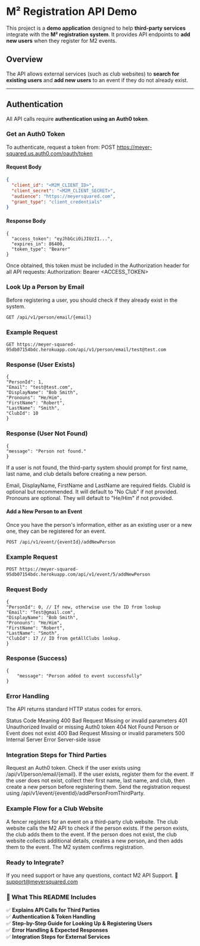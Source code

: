 # M² Registration API Demo

This project is a **demo application** designed to help **third-party services** integrate with the **M² registration system**. It provides API endpoints to **add new users** when they register for M2 events.

## Overview
The API allows external services (such as club websites) to **search for existing users** and **add new users** to an event if they do not already exist.

---
## Authentication

All API calls require **authentication using an Auth0 token**.

### **Get an Auth0 Token**
To authenticate, request a token from:
POST https://meyer-squared.us.auth0.com/oauth/token
#### **Request Body**
```json
{
  "client_id": "<M2M_CLIENT_ID>",
  "client_secret": "<M2M_CLIENT_SECRET>",
  "audience": "https://meyersquared.com",
  "grant_type": "client_credentials"
}
```
#### **Response Body**
```
{
  "access_token": "eyJhbGciOiJIUzI1...",
  "expires_in": 86400,
  "token_type": "Bearer"
}
```

Once obtained, this token must be included in the Authorization header for all API requests:
Authorization: Bearer <ACCESS_TOKEN>

### **Look Up a Person by Email**
Before registering a user, you should check if they already exist in the system.

```
GET /api/v1/person/email/{email}
```

### **Example Request**
```
GET https://meyer-squared-95db07154bdc.herokuapp.com/api/v1/person/email/test@test.com
```
### Response (User Exists)
```
{
"PersonId": 1,
"Email": "test@test.com",
"DisplayName": "Bob Smith",
"Pronouns": "He/Him",
"FirstName": "Robert",
"LastName": "Smith",
"ClubId": 10
}
```

### **Response (User Not Found)**
```
{
"message": "Person not found."
}
```
If a user is not found, the third-party system should prompt for first name, last name, and club details before creating a new person.

Email, DisplayName, FirstName and LastName are required fields.
ClubId is optional but recommended. It will default to "No Club" if not provided.
Pronouns are optional. They will default to "He/Him" if not provided.


#### **Add a New Person to an Event**
Once you have the person's information, either as an existing user or a new one, they can be registered for an event.

```
POST /api/v1/event/{eventId}/addNewPerson
```

### **Example Request**
```
POST https://meyer-squared-95db07154bdc.herokuapp.com/api/v1/event/5/addNewPerson
```

### **Request Body**
```
{
"PersonId": 0, // If new, otherwise use the ID from lookup
"Email": "Test@gmail.com",
"DisplayName": "Bob Smith",
"Pronouns": "He/Him",
"FirstName": "Robert",
"LastName": "Smoth",
"ClubId": 17 // ID from getAllClubs lookup. 
}
```

### **Response (Success)**
```
{
    "message": "Person added to event successfully"
}
```

### **Error Handling**
The API returns standard HTTP status codes for errors.

Status Code	Meaning
400 Bad Request	Missing or invalid parameters
401 Unauthorized	Invalid or missing Auth0 token
404 Not Found	Person or Event does not exist
400 Bad Request	Missing or invalid parameters
500 Internal Server Error	Server-side issue


### **Integration Steps for Third Parties**
Request an Auth0 token.
Check if the user exists using /api/v1/person/email/{email}.
If the user exists, register them for the event.
If the user does not exist, collect their first name, last name, and club, then create a new person before registering them.
Send the registration request using /api/v1/event/{eventId}/addPersonFromThirdParty.


### **Example Flow for a Club Website**
A fencer registers for an event on a third-party club website.
The club website calls the M2 API to check if the person exists.
If the person exists, the club adds them to the event.
If the person does not exist, the club website collects additional details, creates a new person, and then adds them to the event.
The M2 system confirms registration.

### **Ready to Integrate?**
If you need support or have any questions, contact M2 API Support.
📧 support@meyersquared.com


### **📌 What This README Includes**
✅ **Explains API Calls for Third Parties**  
✅ **Authentication & Token Handling**  
✅ **Step-by-Step Guide for Looking Up & Registering Users**  
✅ **Error Handling & Expected Responses**  
✅ **Integration Steps for External Services**
